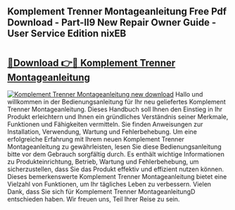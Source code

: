 ## Komplement Trenner Montageanleitung Free Pdf Download - Part-lI9 New Repair Owner Guide - User Service Edition nixEB

# <h2><a href="http://df8catk.blite.top/?on=Komplement+Trenner+Montageanleitung">🔗Download 👉🔴 Komplement Trenner Montageanleitung</a></h2>

[![Komplement Trenner Montageanleitung new download](https://i.imgur.com/lujVjoI.png)](http://df8catk.blite.top/?on=Komplement+Trenner+Montageanleitung)
Hallo und willkommen in der Bedienungsanleitung für Ihr neu geliefertes Komplement Trenner Montageanleitung. Dieses Handbuch soll Ihnen den Einstieg in Ihr Produkt erleichtern und Ihnen ein gründliches Verständnis seiner Merkmale, Funktionen und Fähigkeiten vermitteln. Sie finden Anweisungen zur Installation, Verwendung, Wartung und Fehlerbehebung. Um eine erfolgreiche Erfahrung mit Ihrem neuen Komplement Trenner Montageanleitung zu gewährleisten, lesen Sie diese Bedienungsanleitung bitte vor dem Gebrauch sorgfältig durch. Es enthält wichtige Informationen zu Produkteinrichtung, Betrieb, Wartung und Fehlerbehebung, um sicherzustellen, dass Sie das Produkt effektiv und effizient nutzen können. Dieses bemerkenswerte Komplement Trenner Montageanleitung bietet eine Vielzahl von Funktionen, um Ihr tägliches Leben zu verbessern. Vielen Dank, dass Sie sich für Komplement Trenner MontageanleitungD entschieden haben. Wir freuen uns, Teil Ihrer Reise zu sein.
